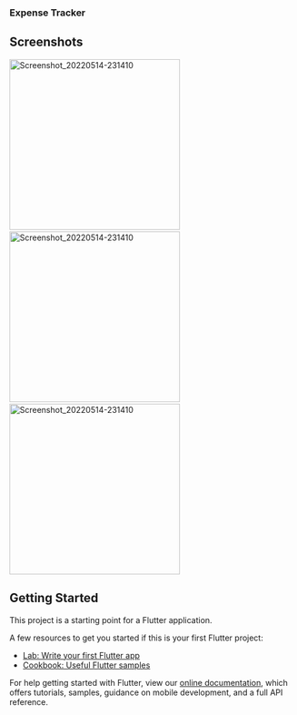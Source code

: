 ### Expense Tracker

## Screenshots
<img src="https://user-images.githubusercontent.com/71591136/168442990-adc1a7b2-b540-4e2d-af9c-a939f37f0bb6.jpg" alt="Screenshot_20220514-231410" style="width: 300px;">&nbsp;&nbsp;&nbsp;&nbsp;<img src="https://user-images.githubusercontent.com/71591136/168442993-c423fb90-a0e1-41b8-b4d1-98829aa1a666.jpg" alt="Screenshot_20220514-231410" style="width: 300px;">&nbsp;&nbsp;&nbsp;&nbsp;<img src="https://user-images.githubusercontent.com/71591136/168442994-9e7d41a1-1fa8-4cd8-82ee-e9ea5380f3a2.jpg" alt="Screenshot_20220514-231410" style="width: 300px;">


## Getting Started

This project is a starting point for a Flutter application.

A few resources to get you started if this is your first Flutter project:

- [Lab: Write your first Flutter app](https://flutter.dev/docs/get-started/codelab)
- [Cookbook: Useful Flutter samples](https://flutter.dev/docs/cookbook)

For help getting started with Flutter, view our
[online documentation](https://flutter.dev/docs), which offers tutorials,
samples, guidance on mobile development, and a full API reference.
